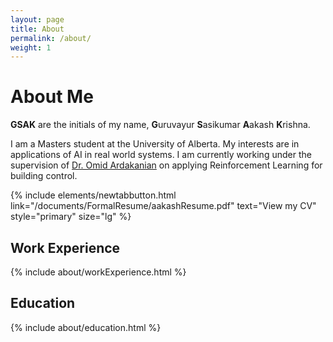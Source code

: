 ```yaml
---
layout: page
title: About
permalink: /about/
weight: 1
---
```


# **About Me**

<!-- Hi I am **{{ site.author.name }}** :wave:,<br> -->

**GSAK** are the initials of my name, **G**uruvayur **S**asikumar **A**akash **K**rishna.

I am a Masters student at the University of Alberta. My interests are in applications of AI in real world systems. I am currently working under the supervision of [Dr. Omid Ardakanian](http://webdocs.cs.ualberta.ca/~oardakan/) on applying Reinforcement Learning for building control.
<!-- I am a 24 year old Computer Science undergrad from Coimbatore, India. I have traveled to a lot of places , done my schooling from 9 schools across the world and what I have procured from it, is my passion for coding. It all started when I got my first laptop at the age of nine and made my first website when I was 11 years old. What inspired me the most at the first place is the potential computer science has. To appease my curiosity, I strive to know how things work; I am determined to innovate in this field. -->

{% include elements/newtabbutton.html link="/documents/FormalResume/aakashResume.pdf" text="View my CV" style="primary" size="lg" %}
<!-- {% include elements/button.html link="/documents/resume.pdf" text="Download my Fun Resume" style="primary" size="lg" %} -->

<!-- <div class="row">
{% include about/skills.html title="Skills" source=site.data.programming-skills %}
{% include about/skills.html title="hidden" source=site.data.other-skills %}
</div> -->

## Work Experience
<div class="row">
{% include about/workExperience.html %}
</div>

## Education
<div class="row">
{% include about/education.html %}
</div>
